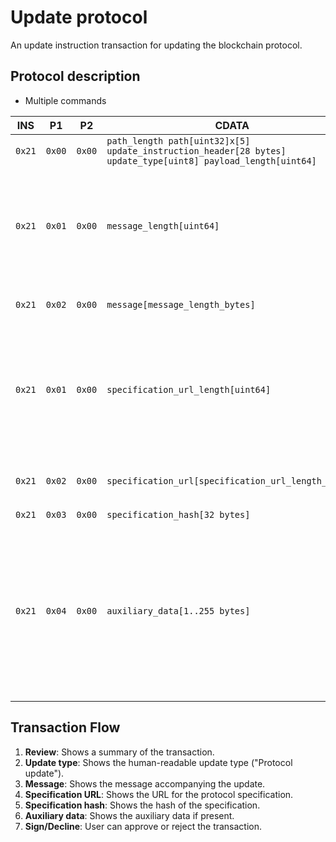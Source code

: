 # Update protocol

An update instruction transaction for updating the blockchain protocol.

## Protocol description

* Multiple commands

INS | P1 | P2 | CDATA | Comment |
|----|--------|-----|-------------|----|
| `0x21` | `0x00` | `0x00` | `path_length path[uint32]x[5] update_instruction_header[28 bytes] update_type[uint8] payload_length[uint64]` | Update type must be 1. |
| `0x21` | `0x01` | `0x00` | `message_length[uint64]` | The length of the incoming message bytes. Maximum of 255 with the current implementation, but more could be supported. |
| `0x21` | `0x02` | `0x00` | `message[message_length_bytes]` | The message as UTF-8 encoded bytes. |
| `0x21` | `0x01` | `0x00` | `specification_url_length[uint64]` | The length of the incoming URL specification text. Maximum of 255 with the current implementation, but more could be supported. |
| `0x21` | `0x02` | `0x00` | `specification_url[specification_url_length_bytes]` | The specification URL as UTF-8 encoded bytes. |
| `0x21` | `0x03` | `0x00` | `specification_hash[32 bytes]` | |
| `0x21` | `0x04` | `0x00` | `auxiliary_data[1..255 bytes]` | Auxiliary data. This command is repeated until all the auxiliary data has been sent. The application tracks this by doing a calculation based on payload_length received in the initial packet. |

## Transaction Flow

1. **Review**: Shows a summary of the transaction.
2. **Update type**: Shows the human-readable update type ("Protocol update").
3. **Message**: Shows the message accompanying the update.
4. **Specification URL**: Shows the URL for the protocol specification.
5. **Specification hash**: Shows the hash of the specification.
6. **Auxiliary data**: Shows the auxiliary data if present.
7. **Sign/Decline**: User can approve or reject the transaction.
